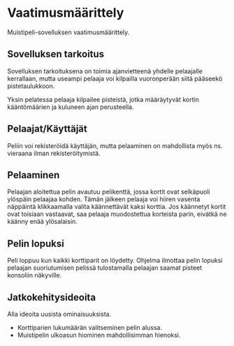 # Vaatimusmäärittely
Muistipeli-sovelluksen vaatimusmäärittely.

## Sovelluksen tarkoitus
Sovelluksen tarkoituksena on toimia ajanvietteenä yhdelle pelaajalle kerrallaan, 
mutta useampi pelaaja voi kilpailla vuoronperään siitä pääseekö pistetaulukkoon. 

Yksin pelatessa pelaaja kilpailee pisteistä, 
jotka määräytyvät kortin kääntömäärien ja kuluneen ajan perusteella.

## Pelaajat/Käyttäjät
Peliin voi rekisteröidä käyttäjän, 
mutta pelaaminen on mahdollista myös ns. vieraana ilman rekisteröitymistä.

## Pelaaminen
Pelaajan aloitettua pelin avautuu pelikenttä, jossa kortit ovat selkäpuoli ylöspäin pelaajaa kohden. 
Tämän jälkeen pelaaja voi hiiren vasenta näppäintä klikkaamalla valita käännettävät kaksi korttia. 
Jos käännetyt kortit ovat toisiaan vastaavat, saa pelaaja muodostettua korteista parin, eivätkä ne käänny enää ylösalaisin.

## Pelin lopuksi
Peli loppuu kun kaikki korttiparit on löydetty. 
Ohjelma ilmottaa pelin lopuksi pelaajan suoriutumisen pelissä tulostamalla pelaajan saamat pisteet konsoliin näkyville. 

## Jatkokehitysideoita
Alla ideoita uusista ominaisuuksista.
- Korttiparien lukumäärän valitseminen pelin alussa.
- Muistipelin ulkoasun hiominen mahdollisimman hienoksi.
